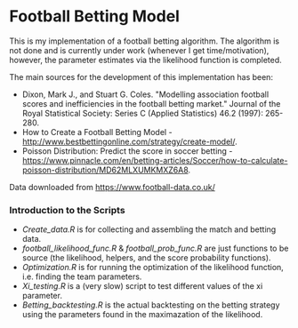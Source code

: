 # Football Betting Model
This is my implementation of a football betting algorithm. The algorithm is not done and is currently under work (whenever I get time/motivation), however, the parameter estimates via the likelihood function is completed. 

The main sources for the development of this implementation has been:
- Dixon, Mark J., and Stuart G. Coles. "Modelling association football scores and inefficiencies in the football betting market." Journal of the Royal Statistical Society: Series C (Applied Statistics) 46.2 (1997): 265-280.
- How to Create a Football Betting Model - http://www.bestbettingonline.com/strategy/create-model/.
- Poisson Distribution: Predict the score in soccer betting - https://www.pinnacle.com/en/betting-articles/Soccer/how-to-calculate-poisson-distribution/MD62MLXUMKMXZ6A8.

Data downloaded from https://www.football-data.co.uk/

### Introduction to the Scripts
- *Create_data.R* is for collecting and assembling the match and betting data.
- *football_likelihood_func.R* & *football_prob_func.R* are just functions to be source (the likelihood, helpers, and the score probability functions).
- *Optimization.R* is for running the optimization of the likelihood function, i.e. finding the team parameters. 
- *Xi_testing.R* is a (very slow) script to test different values of the xi parameter.
- *Betting_backtesting.R* is the actual backtesting on the betting strategy using the parameters found in the maximazation of the likelihood.
